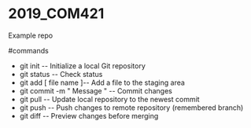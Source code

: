 # 2019_COM421
Example repo

#commands

- git init -- Initialize a local Git repository
- git status -- Check status
- git add [ file name ]-- Add a file to the staging area
- git commit -m " Message " -- Commit changes
- git pull -- Update local repository to the newest commit
- git push -- Push changes to remote repository (remembered branch)
- git diff -- Preview changes before merging
